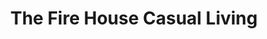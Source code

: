 ---
title: "The Fire House Casual Living"
url: /greenville/the-fire-house-casual-living/
shop: furniture
---
